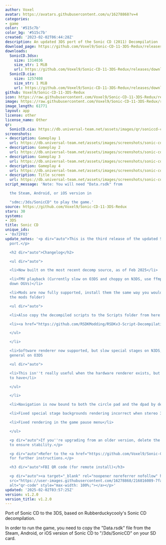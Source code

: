 ```yaml
---
author: Voxel
avatar: https://avatars.githubusercontent.com/u/16278868?v=4
categories:
- game
color: '#515c7b'
color_bg: '#515c7b'
created: '2023-02-02T06:44:28Z'
description: An updated 3DS port of the Sonic CD (2011) Decompilation
download_page: https://github.com/Voxel9/Sonic-CD-11-3DS-Redux/releases
downloads:
  SonicCD.3dsx:
    size: 1314036
    size_str: 1 MiB
    url: https://github.com/Voxel9/Sonic-CD-11-3DS-Redux/releases/download/v1.2.0/SonicCD.3dsx
  SonicCD.cia:
    size: 1257408
    size_str: 1 MiB
    url: https://github.com/Voxel9/Sonic-CD-11-3DS-Redux/releases/download/v1.2.0/SonicCD.cia
github: Voxel9/Sonic-CD-11-3DS-Redux
icon: https://raw.githubusercontent.com/Voxel9/Sonic-CD-11-3DS-Redux/refs/heads/3ds-2025/RSDKv3.3DS/res/icon.png
image: https://raw.githubusercontent.com/Voxel9/Sonic-CD-11-3DS-Redux/refs/heads/3ds-2025/RSDKv3.3DS/res/banner.png
image_length: 61771
layout: app
license: other
license_name: Other
qr:
  SonicCD.cia: https://db.universal-team.net/assets/images/qr/soniccd-cia.png
screenshots:
- description: Gameplay 1
  url: https://db.universal-team.net/assets/images/screenshots/sonic-cd/gameplay-1.png
- description: Gameplay 2
  url: https://db.universal-team.net/assets/images/screenshots/sonic-cd/gameplay-2.png
- description: Gameplay 3
  url: https://db.universal-team.net/assets/images/screenshots/sonic-cd/gameplay-3.png
- description: Gameplay 4
  url: https://db.universal-team.net/assets/images/screenshots/sonic-cd/gameplay-4.png
- description: Title screen
  url: https://db.universal-team.net/assets/images/screenshots/sonic-cd/title-screen.png
script_message: 'Note: You will need "Data.rsdk" from

  the Steam, Android, or iOS version in

  "sdmc:/3ds/SonicCD" to play the game.'
source: https://github.com/Voxel9/Sonic-CD-11-3DS-Redux
stars: 30
systems:
- 3DS
title: Sonic CD
unique_ids:
- '0x72F03'
update_notes: '<p dir="auto">This is the third release of the updated Sonic CD 3DS
  port.</p>

  <h2 dir="auto">Changelog</h2>

  <ul dir="auto">

  <li>Now built on the most recent decomp source, as of Feb 2025</li>

  <li>FMV playback (Currently slow on O3DS and choppy on N3DS, use ffmpeg to scale
  down OGVs)</li>

  <li>Mods are now fully supported, install them the same way you would usually (in
  the mods folder)

  <ul dir="auto">

  <li>Also copy the decompiled scripts to the Scripts folder from here:</li>

  <li><a href="https://github.com/RSDKModding/RSDKv3-Script-Decompilation">https://github.com/RSDKModding/RSDKv3-Script-Decompilation</a></li>

  </ul>

  </li>

  <li>Software renderer now supported, but slow special stages on N3DS, and slow in
  general on O3DS

  <ul dir="auto">

  <li>This isn''t really useful when the hardware renderer exists, but is just nice
  to have</li>

  </ul>

  </li>

  <li>Navigation is now bound to both the circle pad and the dpad by default</li>

  <li>Fixed special stage backgrounds rendering incorrect when stereo 3D was on</li>

  <li>Fixed rendering in the game pause menu</li>

  </ul>

  <p dir="auto">If you''re upgrading from an older version, delete the existing settings.ini
  to ensure stability.</p>

  <p dir="auto">Refer to the <a href="https://github.com/Voxel9/Sonic-CD-11-3DS-Redux#readme">README</a>
  for further instructions.</p>

  <h3 dir="auto">FBI QR code (for remote install)</h3>

  <p dir="auto"><a target="_blank" rel="noopener noreferrer nofollow" href="https://user-images.githubusercontent.com/16278868/216816089-7fa60ff0-3ea5-4dd2-b27b-2c2d5ea3fc4e.png"><img
  src="https://user-images.githubusercontent.com/16278868/216816089-7fa60ff0-3ea5-4dd2-b27b-2c2d5ea3fc4e.png"
  alt="qr-code" style="max-width: 100%;"></a></p>'
updated: '2025-02-02T03:57:25Z'
version: v1.2.0
version_title: v1.2.0
---
```

Port of Sonic CD to the 3DS, based on Rubberduckycooly's Sonic CD decompilation.

In order to run the game, you need to copy the "Data.rsdk" file from the Steam, Android, or iOS version of Sonic CD to "/3ds/SonicCD" on your SD card.